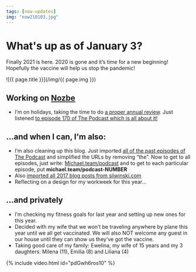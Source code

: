 ```yaml
---
tags: [now-updates]
img: "now210103.jpg"
---
```


# What's up as of January 3?

Finally 2021 is here. 2020 is gone and it’s time for a new beginning! Hopefully the vaccine will help us stop the pandemic!

<!--More-->

![{{ page.title }}](/img/{{ page.img }})

## Working on [Nozbe][n]

* I’m on holidays, taking the time to do [a proper annual review](/annual). Just listened [to episode 170 of The Podcast which is all about it!](/podcast-170)

## …and when I can, I'm also:

* I’m also cleaning up this blog. Just imported [all of the past episodes of The Podcast](/podcast) and simplified the URLs by removing “the”. Now to get to all episodes, just write: [Michael.team/podcast](/podcast) and to get to each particular episode, put **michael.team/podcast-NUMBER**
* Also [imported all 2017 blog posts from sliwinski.com](/archive#2017)
* Reflecting on a design for my workweek for this year... 

## …and privately

* I’m checking my fitness goals for last year and setting up new ones for this year.
* Decided with my wife that we won’t be traveling anywhere by plane this year until we all get vaccinated. We will also NOT welcome any guest in our house until they can show us they’ve got the vaccine.
* Taking good care of my family: Ewelina, my wife of 15 years and my 3 daughters: Milena (11), Emilia (8) and Liliana (4)

{% include video.html id="pdGwh6ros10" %}

[n]: https://michael.gratis/nozbe
[np]: https://michael.gratis/nozbepersonal